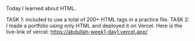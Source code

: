 Today I learned about HTML.

TASK 1: included to use a total of 200+ HTML tags in a practice file.
TASK 2: I made a portfolio using only HTML and deployed it on Vercel.
        Here is the live-link of vercel: https://abdullah-week1-day1.vercel.app/